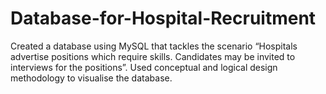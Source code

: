 # Database-for-Hospital-Recruitment
Created a database using MySQL that tackles the scenario “Hospitals advertise positions which require skills. Candidates may be invited to interviews for the positions”. Used conceptual and logical design methodology to visualise the database.
